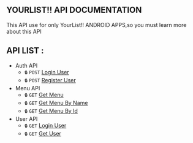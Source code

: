 ## YOURLIST!! API DOCUMENTATION

This API use for only YourList!! ANDROID APPS,so you must learn more about this API

## API LIST :
+ Auth API
  - `🔒` `POST` [Login User](auth.md#login-user)
  - `🔒` `POST` [Register User](auth.md#register-user)
+ Menu API
  - `🔒` `GET` [Get Menu](product.md#get-menu)
  - `🔒` `GET` [Get Menu By Name](product.md#get-menu-name)
  - `🔒` `GET` [Get Menu By Id](product.md#get-menu-id)
+ User API
  - `🔒` `GET` [Login User](user.md#login-user)
  - `🔒` `GET` [Get User](user.md#get-user)
